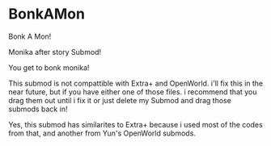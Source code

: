 # BonkAMon
Bonk A Mon!

Monika after story Submod! 

You get to bonk monika!

This submod is not compattible with Extra+ and OpenWorld. i'll fix this in the near future, but if you have either one of those files. i recommend that you drag them out until i fix it or just delete my Submod and drag those submods back in!

Yes, this submod has similarites to Extra+ because i used most of the codes from that, and another from Yun's OpenWorld submods.

